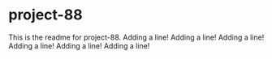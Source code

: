 # project-88

This is the readme for project-88.
Adding a line!
Adding a line!
Adding a line!
Adding a line!
Adding a line!
Adding a line!
